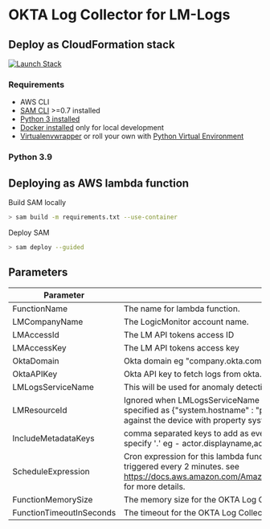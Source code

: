 # OKTA Log Collector for LM-Logs


## Deploy as CloudFormation stack
[![Launch Stack](https://s3.amazonaws.com/cloudformation-examples/cloudformation-launch-stack.png)](https://console.aws.amazon.com/cloudformation/home#/stacks/create/review?stackName=lm-okta-log-collector&templateURL=https://okta-log-collector-src.s3.amazonaws.com/template-0.0.1.yaml)


### Requirements

* AWS CLI 
* [SAM CLI](https://docs.aws.amazon.com/serverless-application-model/latest/developerguide/serverless-sam-cli-install.html) >=0.7 installed
* [Python 3 installed](https://www.python.org/downloads/)
* [Docker installed](https://www.docker.com/community-edition) only for local development
* [Virtualenvwrapper](https://virtualenvwrapper.readthedocs.io/en/latest/) or roll your own with [Python Virtual Environment](http://docs.python-guide.org/en/latest/dev/virtualenvs/)

### Python 3.9

## Deploying as AWS lambda function

Build SAM locally
```bash
> sam build -m requirements.txt --use-container
```

Deploy SAM
```bash
> sam deploy --guided
```

## Parameters
| Parameter                  | Description                                                                                                                                                                                                                                 | Default                                                                                                            |
|----------------------------|---------------------------------------------------------------------------------------------------------------------------------------------------------------------------------------------------------------------------------------------|--------------------------------------------------------------------------------------------------------------------|
| FunctionName               | The name for lambda function.                                                                                                                                                                                                               | LM-Okta-Log-Collector                                                                                              |
| LMCompanyName              | The LogicMonitor account name.                                                                                                                                                                                                              | -                                                                                                                  |
| LMAccessId                 | The LM API tokens access ID                                                                                                                                                                                                                 | -                                                                                                                  |
| LMAccessKey                | The LM API tokens access key                                                                                                                                                                                                                | -                                                                                                                  |
| OktaDomain                 | Okta domain eg "company.okta.com".                                                                                                                                                                                                          | -                                                                                                                  |
| OktaAPIKey                 | Okta API key to fetch logs from okta.                                                                                                                                                                                                       | -                                                                                                                  |
| LMLogsServiceName          | This will be used for anomaly detection.                                                                                                                                                                                                    | okta-system-logs                                                                                                   |
| LMResourceId               | Ignored when LMLogsServiceName is specified. Is a json for resource mapping. if specified as {\"system.hostname\" : \"prod-node-us-west-1\"} all logs will be mapped against the device with property system.hostname = prod-node-us-west-1 | -                                                                                                                  |
| IncludeMetadataKeys        | comma separated keys to add as event metadata in a lm-log event. for nested json specify '.' eg - actor.displayname,actor.type                                                                                                              | 'severity,actor.displayname,actor.type,actor.alternateId,client.geographicalContext.city,displayMessage,eventType' |
| ScheduleExpression         | Cron expression for this lambda function. "rate(2 minutes)" means, function will be triggered every 2 minutes. see https://docs.aws.amazon.com/AmazonCloudWatch/latest/events/ScheduledEvents.html for more details.                        | "rate(2 minutes)"                                                                                                  |
| FunctionMemorySize         | The memory size for the OKTA Log Collector lambda function in MBs                                                                                                                                                                           | 2048                                                                                                                |
| FunctionTimeoutInSeconds   | The timeout for the OKTA Log Collector lambda function in Seconds                                                                                                                                                                           | 110                                                                                                                |

